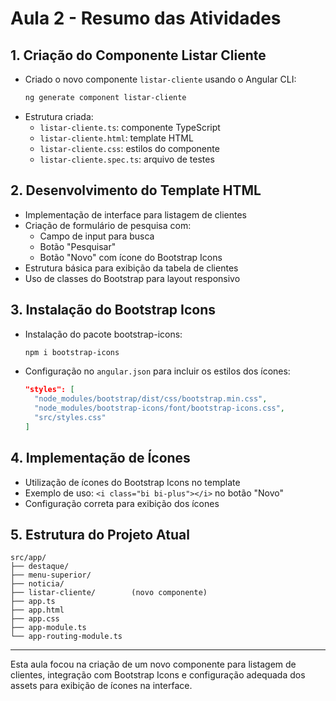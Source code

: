 # Aula 2 - Resumo das Atividades

## 1. Criação do Componente Listar Cliente
- Criado o novo componente `listar-cliente` usando o Angular CLI:
  ```sh
  ng generate component listar-cliente
  ```
- Estrutura criada:
  - `listar-cliente.ts`: componente TypeScript
  - `listar-cliente.html`: template HTML
  - `listar-cliente.css`: estilos do componente
  - `listar-cliente.spec.ts`: arquivo de testes

## 2. Desenvolvimento do Template HTML
- Implementação de interface para listagem de clientes
- Criação de formulário de pesquisa com:
  - Campo de input para busca
  - Botão "Pesquisar"
  - Botão "Novo" com ícone do Bootstrap Icons
- Estrutura básica para exibição da tabela de clientes
- Uso de classes do Bootstrap para layout responsivo

## 3. Instalação do Bootstrap Icons
- Instalação do pacote bootstrap-icons:
  ```sh
  npm i bootstrap-icons
  ```
- Configuração no `angular.json` para incluir os estilos dos ícones:
  ```json
  "styles": [
    "node_modules/bootstrap/dist/css/bootstrap.min.css",
    "node_modules/bootstrap-icons/font/bootstrap-icons.css",
    "src/styles.css"
  ]
  ```

## 4. Implementação de Ícones
- Utilização de ícones do Bootstrap Icons no template
- Exemplo de uso: `<i class="bi bi-plus"></i>` no botão "Novo"
- Configuração correta para exibição dos ícones

## 5. Estrutura do Projeto Atual
```
src/app/
├── destaque/
├── menu-superior/
├── noticia/
├── listar-cliente/        (novo componente)
├── app.ts
├── app.html
├── app.css
├── app-module.ts
└── app-routing-module.ts
```
---

Esta aula focou na criação de um novo componente para listagem de clientes, integração com Bootstrap Icons e configuração adequada dos assets para exibição de ícones na interface.

